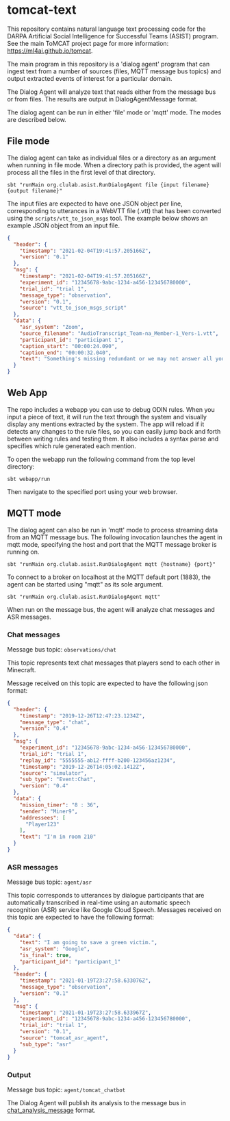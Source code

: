 tomcat-text
===========

This repository contains natural language text processing code for the DARPA
Artificial Social Intelligence for Successful Teams (ASIST) program. See the
main ToMCAT project page for more information: https://ml4ai.github.io/tomcat.

The main program in this repository is a 'dialog agent' program that can ingest
text from a number of sources (files, MQTT message bus topics) and output
extracted events of interest for a particular domain.

The Dialog Agent will analyze text that reads either from the message bus or
from files.  The results are output in DialogAgentMessage format.

The dialog agent can be run in either 'file' mode or 'mqtt' mode. The modes are
described below.

File mode
---------

The dialog agent can take as individual files or a directory as an argument
when running in file mode. When a directory path is provided, the agent will
process all the files in the first level of that directory.

    sbt "runMain org.clulab.asist.RunDialogAgent file {input filename} {output filename}"

The input files are expected to have one JSON object per line, corresponding to
utterances in a WebVTT file (.vtt) that has been converted using the
`scripts/vtt_to_json_msgs` tool. The example below shows an example JSON object
from an input file.

```json
{
  "header": {
    "timestamp": "2021-02-04T19:41:57.205166Z",
    "version": "0.1"
  },
  "msg": {
    "timestamp": "2021-02-04T19:41:57.205166Z",
    "experiment_id": "12345678-9abc-1234-a456-123456780000",
    "trial_id": "trial 1",
    "message_type": "observation",
    "version": "0.1",
    "source": "vtt_to_json_msgs_script"
  },
  "data": {
    "asr_system": "Zoom",
    "source_filename": "AudioTranscript_Team-na_Member-1_Vers-1.vtt",
    "participant_id": "participant 1",
    "caption_start": "00:00:24.090",
    "caption_end": "00:00:32.040",
    "text": "Something's missing redundant or we may not answer all your questions here"
  }
}

```

Web App
---------
The repo includes a webapp you can use to debug ODIN rules. When you input a piece of text, it will run the text through the system and visually display any mentions extracted by the system. The app will reload if it detects any changes to the rule files, so you can easily jump back and forth between writing rules and testing them. It also includes a syntax parse and specifies which rule generated each mention. 

To open the webapp run the following command from the top level directory:
```
sbt webapp/run
```
Then navigate to the specified port using your web browser.


MQTT mode
---------

The dialog agent can also be run in 'mqtt' mode to process streaming data from
an MQTT message bus. The following invocation launches the agent in mqtt mode,
specifying the host and port that the MQTT message broker is running on.

    sbt "runMain org.clulab.asist.RunDialogAgent mqtt {hostname} {port}"

To connect to a broker on localhost at the MQTT default port (1883), the agent
can be started using "mqtt" as its sole argument.

    sbt "runMain org.clulab.asist.RunDialogAgent mqtt"


When run on the message bus, the agent will analyze chat messages and ASR messages.

### Chat messages

Message bus topic: `observations/chat`

This topic represents text chat messages that players send to each other in
Minecraft.

Message received on this topic are expected to have the following json format:

```json
{
  "header": {
    "timestamp": "2019-12-26T12:47:23.1234Z",
    "message_type": "chat",
    "version": "0.4"
  },
  "msg": {
    "experiment_id": "12345678-9abc-1234-a456-123456780000",
    "trial_id": "trial 1",
    "replay_id": "5555555-ab12-ffff-b200-123456az1234",
    "timestamp": "2019-12-26T14:05:02.1412Z",
    "source": "simulator",
    "sub_type": "Event:Chat",
    "version": "0.4"
  },
  "data": {
    "mission_timer": "8 : 36",
    "sender": "Miner9",
    "addressees": [
      "Player123"
    ],
    "text": "I'm in room 210"
  }
}
```

### ASR messages

Message bus topic: `agent/asr`

This topic corresponds to utterances by dialogue participants that are
automatically transcribed in real-time using an automatic speech recognition
(ASR) service like Google Cloud Speech. Messages received on this topic are
expected to have the following format:

```json
{
  "data": {
    "text": "I am going to save a green victim.",
    "asr_system": "Google",
    "is_final": true,
    "participant_id": "participant_1"
  },
  "header": {
    "timestamp": "2021-01-19T23:27:58.633076Z",
    "message_type": "observation",
    "version": "0.1"
  },
  "msg": {
    "timestamp": "2021-01-19T23:27:58.633967Z",
    "experiment_id": "12345678-9abc-1234-a456-123456780000",
    "trial_id": "trial 1",
    "version": "0.1",
    "source": "tomcat_asr_agent",
    "sub_type": "asr"
  }
}
```


### Output 

Message bus topic: `agent/tomcat_chatbot`

The Dialog Agent will publish its analysis to the message bus in [chat_analysis_message][1] format.

[1]: https://github.com/clulab/tomcat-text/blob/master/message_specs/chat_analysis_message.md
